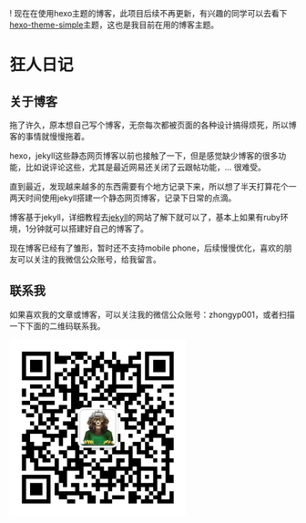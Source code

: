 ! 现在在使用hexo主题的博客，此项目后续不再更新，有兴趣的同学可以去看下[hexo-theme-simple](https://github.com/zhongyp/hexo-theme-simple)主题，这也是我目前在用的博客主题。

# 狂人日记

## 关于博客

拖了许久，原本想自己写个博客，无奈每次都被页面的各种设计搞得烦死，所以博客的事情就慢慢拖着。

hexo，jekyll这些静态网页博客以前也接触了一下，但是感觉缺少博客的很多功能，比如说评论这些，尤其是最近网易还关闭了云跟帖功能，... 很难受。

直到最近，发现越来越多的东西需要有个地方记录下来，所以想了半天打算花个一两天时间使用jekyll搭建一个静态网页博客，记录下日常的点滴。

博客基于jekyll，详细教程去[jekyll](http://jekyllrb.com)的网站了解下就可以了，基本上如果有ruby环境，1分钟就可以搭建好自己的博客了。

现在博客已经有了雏形，暂时还不支持mobile phone，后续慢慢优化，喜欢的朋友可以关注的我微信公众账号，给我留言。

## 联系我

如果喜欢我的文章或博客，可以关注我的微信公众账号：zhongyp001，或者扫描一下下面的二维码联系我。

<img src="/styles/images/focus.jpg" alt="关注我" width="310px" />
